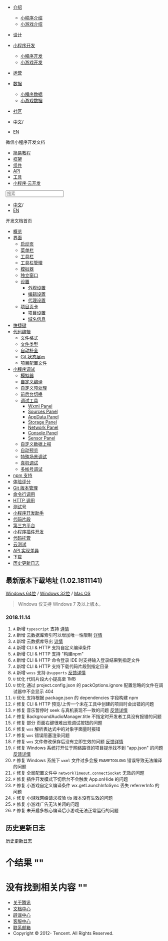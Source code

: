 <div class="book with-summary">

<div class="head">

<div class="head_box">

# [](javascript:; "_('微信公众平台 小程序')")

<div class="header_ctrls">

*   [介绍](javascript:;)
    *   [小程序介绍](https://developers.weixin.qq.com/miniprogram/introduction/index.html?t=18111421)
    *   [小游戏介绍](https://developers.weixin.qq.com/minigame/introduction/index.html?t=18111421)
*   [设计](https://developers.weixin.qq.com/miniprogram/design/index.html?t=18111421)
*   [小程序开发](javascript:;)
    *   [小程序开发](https://developers.weixin.qq.com/miniprogram/dev/index.html?t=18111421)
    *   [小游戏开发](https://developers.weixin.qq.com/minigame/dev/index.html?t=18111421)
*   [运营](https://developers.weixin.qq.com/miniprogram/product/index.html?t=18111421)
*   [数据](javascript:;)
    *   [小程序数据](https://developers.weixin.qq.com/miniprogram/analysis/index.html?t=18111421)
    *   [小游戏数据](https://developers.weixin.qq.com/minigame/analysis/index.html?t=18111421)
*   [社区](https://developers.weixin.qq.com/)

*   [中文](https://developers.weixin.qq.com/miniprogram/dev/devtools/download.html?t=18111421)<span class="split-line">/</span>
*   [EN](https://developers.weixin.qq.com/miniprogram/en/dev/devtools/download.html?t=18111421)

</div>

</div>

</div>

<div class="sub_nav_box">

<div class="sub_nav_inner">

<div class="book-summary-opr" id="js-book-summary-opr"><a class="book-summary-btn"></a></div>

<div class="top_sub_nav">

<div class="top_title_wap"><span class="icon_title icon_dev"></span>

微信小程序开发文档

</div>

*   [简易教程](../)
*   [框架](../framework/MINA.html)
*   [组件](../component/)
*   [API](../api/)
*   [工具](./devtools.html)
*   [小程序·云开发](../wxcloud/basis/getting-started.html)

</div>

<div id="book-search-input" role="search">

<form><label for="search-input" class="search-icon" id="js-search-icon"></label><input type="text" id="search-input" name="search-input" placeholder="搜索"> </form>

</div>

*   [中文](https://developers.weixin.qq.com/miniprogram/dev/devtools/download.html?t=18111421)<span class="split-line">/</span>
*   [EN](https://developers.weixin.qq.com/miniprogram/en/dev/devtools/download.html?t=18111421)

</div>

</div>

<div class="book-summary">

<div class="book-summary-home" id="js-summary-home"><a><span class="icon_home_s icon_dev"></span><span class="s_title_2">开发文档首页</span></a></div>

<nav role="navigation">

*   [概览](./devtools.html)
*   [界面](./page.html)
    *   [启动页](./page.html#启动页)
    *   [菜单栏](./page.html#菜单栏)
    *   [工具栏](./page.html#工具栏)
    *   [工具栏管理](./page.html#工具栏管理)
    *   [模拟器](./page.html#模拟器)
    *   [独立窗口](./page.html#独立窗口)
    *   [设置](./settings.html)
        *   [外观设置](./settings.html#外观设置)
        *   [编辑设置](./settings.html#编辑设置)
        *   [代理设置](./settings.html#代理设置)
    *   [项目页卡](./project.html)
        *   [项目设置](./project.html#项目设置)
        *   [域名信息](./project.html#域名信息)
*   [快捷键](./shortcut.html)
*   [代码编辑](./edit.html)
    *   [文件格式](./edit.html#文件格式)
    *   [文件类型](./edit.html#文件支持)
    *   [自动补全](./edit.html#自动补全)
    *   [Git 状态展示](./edit.html#git-状态展示)
    *   [项目配置文件](./projectconfig.html)
*   [小程序调试](./debug.html)
    *   [模拟器](./debug.html#模拟器)
    *   [自定义编译](./debug.html#自定义编译)
    *   [自定义预处理](./debug.html#自定义预处理)
    *   [前后台切换](./debug.html#前后台切换)
    *   [调试工具](./debug.html#调试工具)
        *   [Wxml Panel](./debug.html#wxml-panel)
        *   [Sources Panel](./debug.html#sources-panel)
        *   [AppData Panel](./debug.html#appdata-panel)
        *   [Storage Panel](./debug.html#storage-panel)
        *   [Network Panel](./debug.html#network-panel)
        *   [Console Panel](./debug.html#console-panel)
        *   [Sensor Panel](./debug.html#sensor-panel)
    *   [自定义数据上报](./debug.html#自定义数据上报)
    *   [自动预览](./debug.html#自动预览)
    *   [特殊场景调试](./different.html)
    *   [真机调试](./remote-debug.html)
    *   [多帐号调试](./multiaccount.html)
*   [npm 支持](./npm.html)
*   [体验评分](./audits.html)
*   [Git 版本管理](./git.html)
*   [命令行调用](./cli.html)
*   [HTTP 调用](./http.html)
*   [测试号](./sandbox.html)
*   [小程序开发助手](./mydev.html)
*   [代码片段](./minicode.html)
*   [第三方平台](./ext.html)
*   [小程序插件开发](./plugin.html)
*   [代码托管](../qcloud/tgit.html)
*   [云测试](./monkey-test.html)
*   [API 实现差异](./notsupport.html)
*   [下载](./download.html)
*   [历史更新日志](./uplog.html)

</nav>

</div>

<div class="book-body">

<div class="body-inner">

<div class="page-wrapper" tabindex="-1" role="main">

<div class="page-inner">

<div id="book-search-results">

<div class="search-noresults">

<section class="normal markdown-section">

## 最新版本下载地址 (1.02.1811141)

[Windows 64位](https://servicewechat.com/wxa-dev-logic/download_redirect?type=x64&from=mpwiki) / [Windows 32位](https://servicewechat.com/wxa-dev-logic/download_redirect?type=ia32&from=mpwiki) / [Mac OS](https://servicewechat.com/wxa-dev-logic/download_redirect?type=darwin&from=mpwiki)

> Windows 仅支持 Windows 7 及以上版本。

### 2018.11.14

1.  `A` 新增 `typescript` 支持 [详情](edit.html#typescript-支持)
2.  `A` 新增 云数据库索引可以增加唯一性限制 [详情](../wxcloud/guide/database/index.html#唯一性限制)
3.  `A` 新增 云数据库导出 [详情](../wxcloud/guide/database/export.html)
4.  `A` 新增 CLI & HTTP 支持自定义编译条件
5.  `A` 新增 CLI & HTTP 支持 "构建npm"
6.  `A` 新增 CLI & HTTP 命令登录 IDE 时支持输入登录结果到指定文件
7.  `A` 新增 CLI & HTTP 支持下载代码片段到指定目录
8.  `A` 新增 `wxss` 支持 `@supports` [反馈详情](https://developers.weixin.qq.com/community/develop/doc/0006661cce0898698077eba9951000)
9.  `U` 优化 代码片段大小提高至 1MB
10.  `U` 优化 通过 project.config.json 的 packOptions.ignore 配置忽略的文件在调试器中不会显示 404
11.  `U` 优化 支持根据 package.json 的 dependencies 字段构建 npm
12.  `F` 修复 CLI & HTTP 预览/上传一个未在工具中创建的项目时会出错的问题
13.  `F` 修复 音乐暂停时 seek 与真机表现不一致的问题 [反馈详情](https://developers.weixin.qq.com/community/develop/doc/000c0064034160ebb2872c4bc51000)
14.  `F` 修复 BackgroundAudioManager.title 不指定时开发者工具没有报错的问题
15.  `F` 修复 部分 <web-view>页面右键很难出现调试按钮的问题</web-view>
16.  `F` 修复 `wxs` 解析表达式中的对象字面量时报错
17.  `F` 修复 `wxs` 错误阻塞渲染问题
18.  `F` 修复 `wxs` 文件修改保存后没有立即生效的问题 [反馈详情](https://developers.weixin.qq.com/community/develop/doc/0002ea7d3b8868567f875656951c00)
19.  `F` 修复 Windows 系统打开位于网络路径的项目提示找不到 "app.json" 的问题 [反馈详情](https://developers.weixin.qq.com/community/develop/doc/000c00d04207a03a6197fad6451c00)
20.  `F` 修复 Windows 系统下 `wxml` 文件过多会报 `ENAMETOOLONG` 错误导致无法编译的问题
21.  `F` 修复 全局配置文件中 `networkTimeout.connectSocket` 无效的问题
22.  `F` 修复 插件开发模式下切后台不会触发 App.onHide 的问题
23.  `F` 修复 小游戏自定义编译条件 wx.getLaunchInfoSync 丢失 referrerInfo 的问题
24.  `F` 修复 小游戏网络请求校验 tls 版本没有生效的问题
25.  `F` 修复 小游戏广告无法关闭的问题
26.  `F` 修复 未开启多核心编译后小游戏无法正常运行的问题

## 历史更新日志

[历史更新日志](uplog.html)

</section>

</div>

<div class="search-results">

<div class="has-results">

# <span class="search-results-count"></span>个结果 "<span class="search-query"></span>"

</div>

<div class="no-results">

# 没有找到相关内容 "<span class="search-query"></span>"

</div>

</div>

</div>

</div>

</div>

<div class="foot" id="footer">

*   [关于腾讯](https://www.tencent.com/)
*   [文档中心](https://developers.weixin.qq.com/miniprogram/introduction/index.html)
*   [辟谣中心](https://mp.weixin.qq.com/cgi-bin/opshowpage?action=dispelinfo)
*   [客服中心](https://kf.qq.com/product/wx_xcx.html)
*   [联系邮箱](mailto:weixinmp@qq.com)
*   Copyright © 2012-<span id="s_copyright_year"></span> Tencent. All Rights Reserved.

</div>

</div>

[](./notsupport.html)[](./uplog.html)</div>

</div>